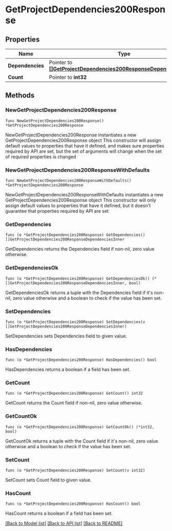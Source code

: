# GetProjectDependencies200Response

## Properties

Name | Type | Description | Notes
------------ | ------------- | ------------- | -------------
**Dependencies** | Pointer to [**[]GetProjectDependencies200ResponseDependenciesInner**](GetProjectDependencies200ResponseDependenciesInner.md) |  | [optional] 
**Count** | Pointer to **int32** |  | [optional] 

## Methods

### NewGetProjectDependencies200Response

`func NewGetProjectDependencies200Response() *GetProjectDependencies200Response`

NewGetProjectDependencies200Response instantiates a new GetProjectDependencies200Response object
This constructor will assign default values to properties that have it defined,
and makes sure properties required by API are set, but the set of arguments
will change when the set of required properties is changed

### NewGetProjectDependencies200ResponseWithDefaults

`func NewGetProjectDependencies200ResponseWithDefaults() *GetProjectDependencies200Response`

NewGetProjectDependencies200ResponseWithDefaults instantiates a new GetProjectDependencies200Response object
This constructor will only assign default values to properties that have it defined,
but it doesn't guarantee that properties required by API are set

### GetDependencies

`func (o *GetProjectDependencies200Response) GetDependencies() []GetProjectDependencies200ResponseDependenciesInner`

GetDependencies returns the Dependencies field if non-nil, zero value otherwise.

### GetDependenciesOk

`func (o *GetProjectDependencies200Response) GetDependenciesOk() (*[]GetProjectDependencies200ResponseDependenciesInner, bool)`

GetDependenciesOk returns a tuple with the Dependencies field if it's non-nil, zero value otherwise
and a boolean to check if the value has been set.

### SetDependencies

`func (o *GetProjectDependencies200Response) SetDependencies(v []GetProjectDependencies200ResponseDependenciesInner)`

SetDependencies sets Dependencies field to given value.

### HasDependencies

`func (o *GetProjectDependencies200Response) HasDependencies() bool`

HasDependencies returns a boolean if a field has been set.

### GetCount

`func (o *GetProjectDependencies200Response) GetCount() int32`

GetCount returns the Count field if non-nil, zero value otherwise.

### GetCountOk

`func (o *GetProjectDependencies200Response) GetCountOk() (*int32, bool)`

GetCountOk returns a tuple with the Count field if it's non-nil, zero value otherwise
and a boolean to check if the value has been set.

### SetCount

`func (o *GetProjectDependencies200Response) SetCount(v int32)`

SetCount sets Count field to given value.

### HasCount

`func (o *GetProjectDependencies200Response) HasCount() bool`

HasCount returns a boolean if a field has been set.


[[Back to Model list]](../README.md#documentation-for-models) [[Back to API list]](../README.md#documentation-for-api-endpoints) [[Back to README]](../README.md)


